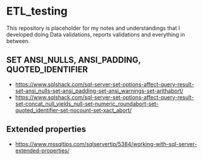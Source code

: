 # ETL_testing
This repository is placeholder for my notes and understandings that I developed doing Data validations, reports validations and everything in between.

## SET ANSI_NULLS, ANSI_PADDING, QUOTED_IDENTIFIER
- https://www.sqlshack.com/sql-server-set-options-affect-query-result-set-ansi_nulls-set-ansi_padding-set-ansi_warnings-set-arithabort/
- https://www.sqlshack.com/sql-server-set-options-affect-query-result-set-concat_null_yields_null-set-numeric_roundabort-set-quoted_identifier-set-nocount-set-xact_abort/

## Extended properties
- https://www.mssqltips.com/sqlservertip/5384/working-with-sql-server-extended-properties/
